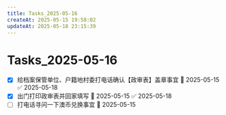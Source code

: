 ```yaml
---
title: Tasks_2025-05-16
createAt: 2025-05-15 19:58:02
updateAt: 2025-05-18 23:15:39
---
```


# Tasks_2025-05-16

- [x] 给档案保管单位、户籍地村委打电话确认【政审表】盖章事宜 🛫 2025-05-15 ✅ 2025-05-18
- [x] 出门打印政审表并回家填写 🛫 2025-05-15 ✅ 2025-05-18
- [ ] 打电话寻问一下澳币兑换事宜 🛫 2025-05-15 